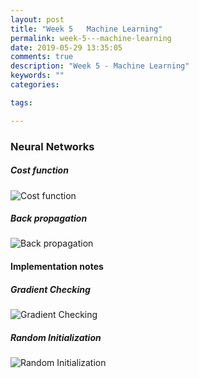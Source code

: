 ```yaml
---
layout: post
title: "Week 5   Machine Learning"
permalink: week-5---machine-learning
date: 2019-05-29 13:35:05
comments: true
description: "Week 5 - Machine Learning"
keywords: ""
categories:

tags:

---
```

### <span>Neural Networks</span>

##### Cost function

![Cost function](/images/nn-costfunction.png)

##### Back propagation

![Back propagation](/images/nn-backpropagation.png)

#### Implementation notes

##### Gradient Checking

![Gradient Checking](/images/nn-gc.png)

##### Random Initialization

![Random Initialization](/images/nn-ri.png)
